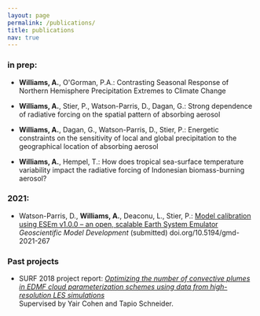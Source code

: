 ```yaml
---
layout: page
permalink: /publications/
title: publications
nav: true
---
```


### in prep:  

 - **Williams, A.**, O'Gorman, P.A.: Contrasting Seasonal Response of Northern Hemisphere Precipitation Extremes to Climate Change

 - **Williams, A.**, Stier, P., Watson-Parris, D., Dagan, G.: Strong dependence of radiative forcing on the spatial pattern of absorbing aerosol

 - **Williams, A.**, Dagan, G., Watson-Parris, D., Stier, P.: Energetic constraints on the sensitivity of local and global precipitation to the geographical location of absorbing aerosol
 
 - **Williams, A.**, Hempel, T.: How does tropical sea-surface temperature variability impact the radiative forcing of Indonesian biomass-burning aerosol?

### 2021:

 - Watson-Parris, D., **Williams, A.**, Deaconu, L., Stier, P.: [Model calibration using ESEm v1.0.0 – an open, scalable Earth System Emulator](https://gmd.copernicus.org/preprints/gmd-2021-267/) \
    *Geoscientific Model Development* (submitted) doi.org/10.5194/gmd-2021-267


### Past projects

 - SURF 2018 project report: [*Optimizing the number of convective plumes in EDMF cloud parameterization schemes using data from high-resolution LES simulations*](https://andrewwilliams3142.github.io/assets/pdf/Optimizing_the_number_of_convective_plumes_in_EDMF_cloud_parameterization_schemes_using_data_from_high_resolution_LES_simulations.pdf) \
   Supervised by Yair Cohen and Tapio Schneider.
